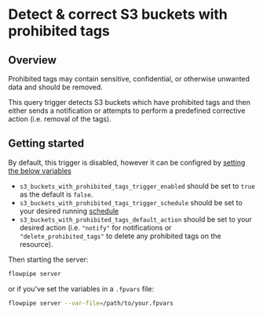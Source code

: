 # Detect & correct S3 buckets with prohibited tags

## Overview

Prohibited tags may contain sensitive, confidential, or otherwise unwanted data and should be removed.

This query trigger detects S3 buckets which have prohibited tags and then either sends a notification or attempts to perform a predefined corrective action (i.e. removal of the tags).

## Getting started

By default, this trigger is disabled, however it can be configred by [setting the below variables](https://flowpipe.io/docs/build/mod-variables#passing-input-variables)
- `s3_buckets_with_prohibited_tags_trigger_enabled` should be set to `true` as the default is `false`.
- `s3_buckets_with_prohibited_tags_trigger_schedule` should be set to your desired running [schedule](https://flowpipe.io/docs/flowpipe-hcl/trigger/schedule#more-examples)
- `s3_buckets_with_prohibited_tags_default_action` should be set to your desired action (i.e. `"notify"` for notifications or `"delete_prohibited_tags"` to delete any prohibited tags on the resource).

Then starting the server:
```sh
flowpipe server
```

or if you've set the variables in a `.fpvars` file:
```sh
flowpipe server --var-file=/path/to/your.fpvars
```